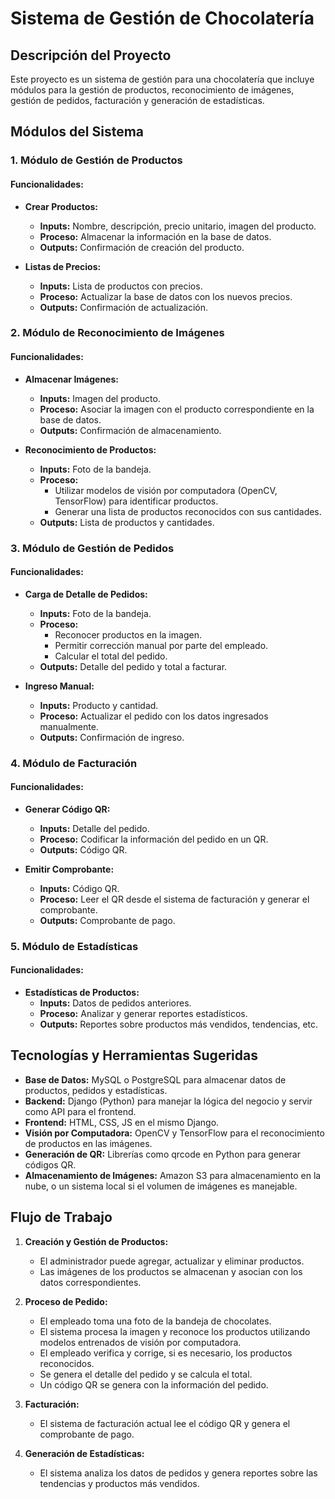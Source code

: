 # Sistema de Gestión de Chocolatería

## Descripción del Proyecto

Este proyecto es un sistema de gestión para una chocolatería que incluye módulos para la gestión de productos, reconocimiento de imágenes, gestión de pedidos, facturación y generación de estadísticas.

## Módulos del Sistema

### 1. Módulo de Gestión de Productos

#### Funcionalidades:

- **Crear Productos:**
  - **Inputs:** Nombre, descripción, precio unitario, imagen del producto.
  - **Proceso:** Almacenar la información en la base de datos.
  - **Outputs:** Confirmación de creación del producto.

- **Listas de Precios:**
  - **Inputs:** Lista de productos con precios.
  - **Proceso:** Actualizar la base de datos con los nuevos precios.
  - **Outputs:** Confirmación de actualización.

### 2. Módulo de Reconocimiento de Imágenes

#### Funcionalidades:

- **Almacenar Imágenes:**
  - **Inputs:** Imagen del producto.
  - **Proceso:** Asociar la imagen con el producto correspondiente en la base de datos.
  - **Outputs:** Confirmación de almacenamiento.

- **Reconocimiento de Productos:**
  - **Inputs:** Foto de la bandeja.
  - **Proceso:**
    - Utilizar modelos de visión por computadora (OpenCV, TensorFlow) para identificar productos.
    - Generar una lista de productos reconocidos con sus cantidades.
  - **Outputs:** Lista de productos y cantidades.

### 3. Módulo de Gestión de Pedidos

#### Funcionalidades:

- **Carga de Detalle de Pedidos:**
  - **Inputs:** Foto de la bandeja.
  - **Proceso:**
    - Reconocer productos en la imagen.
    - Permitir corrección manual por parte del empleado.
    - Calcular el total del pedido.
  - **Outputs:** Detalle del pedido y total a facturar.

- **Ingreso Manual:**
  - **Inputs:** Producto y cantidad.
  - **Proceso:** Actualizar el pedido con los datos ingresados manualmente.
  - **Outputs:** Confirmación de ingreso.

### 4. Módulo de Facturación

#### Funcionalidades:

- **Generar Código QR:**
  - **Inputs:** Detalle del pedido.
  - **Proceso:** Codificar la información del pedido en un QR.
  - **Outputs:** Código QR.

- **Emitir Comprobante:**
  - **Inputs:** Código QR.
  - **Proceso:** Leer el QR desde el sistema de facturación y generar el comprobante.
  - **Outputs:** Comprobante de pago.

### 5. Módulo de Estadísticas

#### Funcionalidades:

- **Estadísticas de Productos:**
  - **Inputs:** Datos de pedidos anteriores.
  - **Proceso:** Analizar y generar reportes estadísticos.
  - **Outputs:** Reportes sobre productos más vendidos, tendencias, etc.

## Tecnologías y Herramientas Sugeridas

- **Base de Datos:** MySQL o PostgreSQL para almacenar datos de productos, pedidos y estadísticas.
- **Backend:** Django (Python) para manejar la lógica del negocio y servir como API para el frontend.
- **Frontend:** HTML, CSS, JS en el mismo Django.
- **Visión por Computadora:** OpenCV y TensorFlow para el reconocimiento de productos en las imágenes.
- **Generación de QR:** Librerías como qrcode en Python para generar códigos QR.
- **Almacenamiento de Imágenes:** Amazon S3 para almacenamiento en la nube, o un sistema local si el volumen de imágenes es manejable.

## Flujo de Trabajo

1. **Creación y Gestión de Productos:**
   - El administrador puede agregar, actualizar y eliminar productos.
   - Las imágenes de los productos se almacenan y asocian con los datos correspondientes.

2. **Proceso de Pedido:**
   - El empleado toma una foto de la bandeja de chocolates.
   - El sistema procesa la imagen y reconoce los productos utilizando modelos entrenados de visión por computadora.
   - El empleado verifica y corrige, si es necesario, los productos reconocidos.
   - Se genera el detalle del pedido y se calcula el total.
   - Un código QR se genera con la información del pedido.

3. **Facturación:**
   - El sistema de facturación actual lee el código QR y genera el comprobante de pago.

4. **Generación de Estadísticas:**
   - El sistema analiza los datos de pedidos y genera reportes sobre las tendencias y productos más vendidos.
